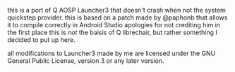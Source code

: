 this is a port of Q AOSP Launcher3 that doesn't crash when not the system quickstep provider.
this is based on a patch made by @paphonb that allows it to compile correctly in Android Studio
apologies for not crediting him in the first place
this is *not* the baisis of Q librechair, but rather something I decided to put up here.

all modifications to Launcher3 made by me are licensed under the GNU General Public License, version 3 or any later version.
